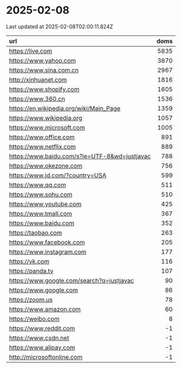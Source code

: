 # 2025-02-08

<!-- BEGIN -->
Last updated at 2025-02-08T02:00:11.824Z

url | doms
:- | -:
https://live.com | 5835
https://www.yahoo.com | 3870
https://www.sina.com.cn | 2967
http://xinhuanet.com | 1816
https://www.shopify.com | 1605
https://www.360.cn | 1536
https://en.wikipedia.org/wiki/Main_Page | 1359
https://www.wikipedia.org | 1057
https://www.microsoft.com | 1005
https://www.office.com | 891
https://www.netflix.com | 889
https://www.baidu.com/s?ie=UTF-8&wd=justjavac | 788
https://www.okezone.com | 756
https://www.jd.com/?country=USA | 599
https://www.qq.com | 511
https://www.sohu.com | 510
https://www.youtube.com | 425
https://www.tmall.com | 367
https://www.baidu.com | 352
https://taobao.com | 263
https://www.facebook.com | 205
https://www.instagram.com | 177
https://vk.com | 116
https://panda.tv | 107
https://www.google.com/search?q=justjavac | 90
https://www.google.com | 86
https://zoom.us | 78
https://www.amazon.com | 60
https://weibo.com | 8
https://www.reddit.com | -1
https://www.csdn.net | -1
https://www.alipay.com | -1
http://microsoftonline.com | -1
<!-- END -->
